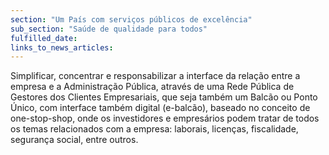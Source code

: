 ```yaml
---
section: "Um País com serviços públicos de excelência"
sub_section: "Saúde de qualidade para todos"
fulfilled_date:
links_to_news_articles:
---
```


Simplificar, concentrar e responsabilizar a interface da relação entre a empresa e a Administração Pública, através de uma Rede Pública de Gestores dos Clientes Empresariais, que seja também um Balcão ou Ponto Único, com interface também digital (e-balcão), baseado no conceito de one-stop-shop, onde os investidores e empresários podem tratar de todos os temas relacionados com a empresa: laborais, licenças, fiscalidade, segurança social, entre outros.